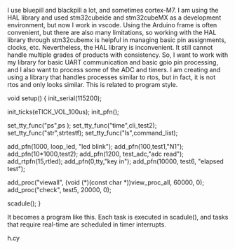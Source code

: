 
I use bluepill and blackpill a lot, and sometimes cortex-M7. I am using the HAL library and used stm32cubeide and stm32cubeMX as a development environment, but now I work in vscode.
Using the Arduino frame is often convenient, but there are also many limitations, so working with the HAL library through stm32cubemx is helpful in managing basic pin assignments, clocks, etc.
Nevertheless, the HAL library is inconvenient. It still cannot handle multiple grades of products with consistency.
So, I want to work with my library for basic UART communication and basic gpio pin processing, and I also want to process some of the ADC and timers.
I am creating and using a library that handles processes similar to rtos, but in fact, it is not rtos and only looks similar.
This is related to program style.
 

void setup() {
   init_serial(115200);

   init_ticks(eTICK_VOL_100us);
   init_pfn();

   set_tty_func("ps",ps );
   set_tty_func("time",cli_test2);
   set_tty_func("str",strtestf);
   set_tty_func("ls",command_list);

   add_pfn(1000, loop_led, "led blink");
   add_pfn(100,test1,"N1");
   add_pfn(10*1000,test2);
   add_pfn(1200, test_adc,"adc read");
   add_rtpfn(15,rtled);
   add_pfn(0,tty,"key in");
   add_pfn(10000, test6, "elapsed test");
  
   add_proc("viewall", (void (*)(const char *))view_proc_all, 60000, 0);
   add_proc("check", test5, 20000, 0);
  
   scadule();
}

It becomes a program like this.
Each task is executed in scadule(), and tasks that require real-time are scheduled in timer interrupts.

h.cy
